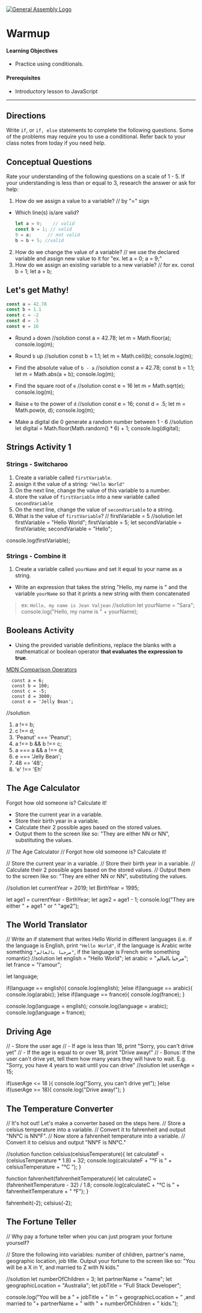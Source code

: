 [![General Assembly Logo](https://camo.githubusercontent.com/1a91b05b8f4d44b5bbfb83abac2b0996d8e26c92/687474703a2f2f692e696d6775722e636f6d2f6b6538555354712e706e67)](https://generalassemb.ly)

# Warmup

#### Learning Objectives

- Practice using conditionals.

#### Prerequisites

- Introductory lesson to JavaScript

---



## Directions
Write  `if`, or `if, else` statements to complete the following questions. Some of the problems may require you to use a  conditional. Refer back to your class notes from today if you need help.

## Conceptual Questions

Rate your understanding of the following questions on a scale of 1 - 5. If your understanding is less than or equal to 3, research the answer or ask for help:

1. How do we assign a value to a variable? // by "=" sign 
  - Which line(s) is/are valid?

    ```js
    let a = 0;    // valid
    const b = 1; // valid
    9 = a;      // not valid
    b = b + 5; //valid
    ```

2. How do we change the value of a variable? // we use the declared variable and assign new value to it for "ex. let a = 0; a = 9;"
3. How do we assign an existing variable to a new variable? // for ex. const b = 1; let a = b;

## Let's get Mathy!

```js
const a = 42.78 
const b = 1.1
const c = -2
const d = .5
const e = 16
```

- Round `a` down 
//solution 
const a = 42.78;
let m = Math.floor(a);
console.log(m);

- Round `b` up
//solution 
const b = 1.1;
let m = Math.ceil(b);
console.log(m);

- Find the absolute value of `b - a`
//solution 
const a = 42.78;
const b = 1.1;
let m = Math.abs(a + b);
console.log(m);

- Find the square root of `e`
//solution 
const e = 16
let m = Math.sqrt(e);
console.log(m);

- Raise `e` to the power of `d`
//solution 
const e = 16;
const d = .5;
let m = Math.pow(e, d);
console.log(m);

- Make a digital die 0 generate a random number between 1 - 6 
//solution
let digital = Math.floor(Math.random() * 6) + 1;
console.log(digital);

## Strings Activity 1

### Strings - Switcharoo
1. Create a variable called `firstVariable`.
1. assign it the value of a string: `"Hello World"`
1. On the next line, change the value of this variable to a number.
1. store the value of `firstVariable` into a new variable called `secondVariable`
1. On the next line, change the value of `secondVariable` to a string.
1. What is the value of `firstVariable`? // firstVariable = 5
//solution
let firstVariable = "Hello World";
firstVariable = 5;
let secondVariable = firstVariable;
secondVariable = "Hello";

console.log(firstVariable);  

### Strings - Combine it
1. Create a variable called `yourName` and set it equal to your name as a string.
  - Write an expression that takes the string "Hello, my name is " and the variable `yourName` so that it prints a new string with them concatenated

>ex: `Hello, my name is Jean Valjean`
//solution
let yourName = "Sara";
console.log("Hello, my name is " + yourName);

## Booleans Activity
- Using the provided variable definitions, replace the blanks with a mathematical or boolean operator **that evaluates the expression to true**.

[MDN Comparison Operators](https://developer.mozilla.org/en-US/docs/Web/JavaScript/Reference/Operators/Comparison_Operators)

```
  const a = 6;
  const b = 100;
  const c = -5;
  const d = 3000;
  const e = 'Jelly Bean';
```
//solution
1.  a !== b;
1.  c !== d;
1.  'Peanut' === 'Peanut';
1.  a !== b && b !== c;
1.  a === a && a !== d;
1.  e === 'Jelly Bean';
1.  48 == '48';
1. 'e' !== 'Eh'

## The Age Calculator

Forgot how old someone is? Calculate it!

- Store the current year in a variable.
- Store their birth year in a variable.
- Calculate their 2 possible ages based on the stored values.
- Output them to the screen like so: "They are either NN or NN", substituting the values.

// The Age Calculator
// Forgot how old someone is? Calculate it!

// Store the current year in a variable.
// Store their birth year in a variable.
// Calculate their 2 possible ages based on the stored values.
// Output them to the screen like so: "They are either NN or NN", substituting the values.

//solution
let currentYear = 2019;
let BirthYear = 1995;

let age1 = currentYear - BirthYear;
let age2 = age1 - 1; 
console.log("They are either " + age1 " or " "age2");

## The World Translator
// Write an if statement that writes Hello World in different languages (i.e. if the language is English, print `"Hello World"`, if the language is Arabic write something `"مرحبا بالعالم"`, if the language is French write something romantic)
//solution
let english = "Hello World";
let arabic = "مرحبا بالعالم";
let france = "l'amour";

let language;

if(language == english){
  console.log(english);
}else if(language == arabic){
  console.log(arabic);
}else if(language == france){
  console.log(france);
}

console.log(language = english);
console.log(language = arabic);
console.log(language = france);

 ## Driving Age
// - Store the user age
// - If age is less than 18, print "Sorry, you can't drive yet"
// - If the age is equal to or over 18, print "Drive away!"
// - Bonus: If the user can't drive yet, tell them how many years they will have to wait. E.g. "Sorry, you have 4 years to wait until you can drive"
//solution
let userAge = 15;

if(userAge <= 18 ){
  console.log("Sorry, you can't drive yet");
}else if(userAge >= 18){
  console.log("Drive away!");
}

## The Temperature Converter
// It's hot out! Let's make a converter based on the steps here.
// Store a celsius temperature into a variable.
// Convert it to fahrenheit and output "NN°C is NN°F".
// Now store a fahrenheit temperature into a variable.
// Convert it to celsius and output "NN°F is NN°C."

//solution
function celsius(celsiusTemperature){
let calculateF = (celsiusTemperature * 1.8) + 32;
console.log(calculateF + "°F is " + celsiusTemperature + "°C ");
}

function fahrenheit(fahrenheitTemperature){
let calculateC = (fahrenheitTemperature - 32) / 1.8;
console.log(calculateC + "°C is " + fahrenheitTemperature + " °F");
}

fahrenheit(-2);
celsius(-2);

## The Fortune Teller
// Why pay a fortune teller when you can just program your fortune yourself?

// Store the following into variables: number of children, partner's name, geographic location, job title. Output your fortune to the screen like so: "You will be a X in Y, and married to Z with N kids."

//solution
let numberOfChildren = 3;
let partnerName = "name";
let geographicLocation = "Australia";
let jobTitle = "Full Stack Developer";

console.log("You will be a " + jobTitle + " in " + geographicLocation + " ,and married to "+  partnerName + " with " + numberOfChildren + " kids.");
